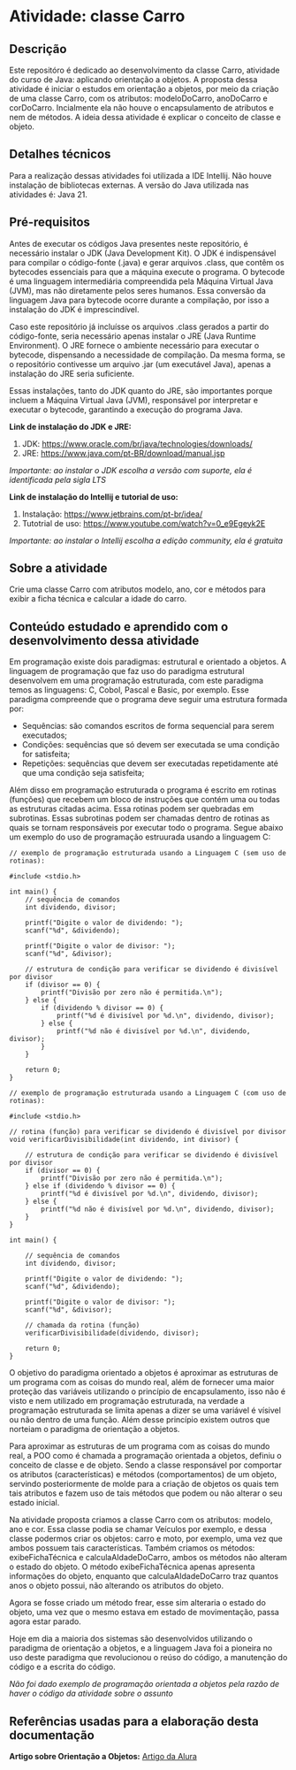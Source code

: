 # Atividade: classe Carro

## Descrição
Este repositóro é dedicado ao desenvolvimento da classe Carro, atividade do curso de Java: aplicando orientação a objetos. A proposta dessa atividade é iniciar o estudos em orientação a objetos,
por meio da criação de uma classe Carro, com os atributos: modeloDoCarro, anoDoCarro e corDoCarro. Incialmente ela não houve o encapsulamento de atributos e nem de métodos. A ideia dessa atividade é 
explicar o conceito de classe e objeto.

## Detalhes técnicos
Para a realização dessas atividades foi utilizada a IDE Intellij. Não houve instalação de bibliotecas externas. A versão do Java utilizada nas atividades é: Java 21. 

## Pré-requisitos
Antes de executar os códigos Java presentes neste repositório, é necessário instalar o JDK (Java Development Kit).
O JDK é indispensável para compilar o código-fonte (.java) e gerar arquivos .class, que contêm os bytecodes essenciais para que a máquina execute o programa. O bytecode é uma linguagem intermediária compreendida pela Máquina Virtual Java (JVM), mas não diretamente pelos seres humanos. Essa conversão da linguagem Java para bytecode ocorre durante a compilação, por isso a instalação do JDK é imprescindível.

Caso este repositório já incluísse os arquivos .class gerados a partir do código-fonte, seria necessário apenas instalar o JRE (Java Runtime Environment). O JRE fornece o ambiente necessário para executar o bytecode, dispensando a necessidade de compilação. Da mesma forma, se o repositório contivesse um arquivo .jar (um executável Java), apenas a instalação do JRE seria suficiente.

Essas instalações, tanto do JDK quanto do JRE, são importantes porque incluem a Máquina Virtual Java (JVM), responsável por interpretar e executar o bytecode, garantindo a execução do programa Java.

**Link de instalação do JDK e JRE:**
1. JDK: https://www.oracle.com/br/java/technologies/downloads/
2. JRE: https://www.java.com/pt-BR/download/manual.jsp
   
*Importante: ao instalar o JDK escolha a versão com suporte, ela é identificada pela sigla LTS*

**Link de instalação do Intellij e tutorial de uso:**
1. Instalação: https://www.jetbrains.com/pt-br/idea/
2. Tutotrial de uso: https://www.youtube.com/watch?v=0_e9Egeyk2E

*Importante: ao instalar o Intellij escolha a edição community, ela é gratuita*

## Sobre a atividade
Crie uma classe Carro com atributos modelo, ano, cor e métodos para exibir a ficha técnica e calcular a idade do carro.

## Conteúdo estudado e aprendido com o desenvolvimento dessa atividade
Em programação existe dois paradigmas: estrutural e orientado a objetos. A linguagem de programação que faz uso do paradigma estrutural desenvolvem em uma programação estruturada, com este paradigma temos as linguagens: C, Cobol, Pascal e Basic, por exemplo. Esse paradigma compreende que o programa deve seguir uma estrutura formada por:


 - Sequências: são comandos escritos de forma sequencial para serem executados;
 - Condições: sequências que só devem ser executada se uma condição for satisfeita;
 - Repetições: sequências que devem ser executadas repetidamente até que uma condição seja satisfeita;


Além disso em programação estruturada o programa é escrito em rotinas (funções) que recebem um bloco de instruções que contém uma ou todas as estruturas citadas acima. Essa rotinas podem ser quebradas em subrotinas. Essas subrotinas podem ser chamadas dentro de rotinas as quais se tornam responsáveis por executar todo o programa. Segue abaixo um exemplo do uso de programação estruurada usando a linguagem C:
```
// exemplo de programação estruturada usando a Linguagem C (sem uso de rotinas):

#include <stdio.h>

int main() {
    // sequência de comandos
    int dividendo, divisor;

    printf("Digite o valor de dividendo: ");
    scanf("%d", &dividendo);

    printf("Digite o valor de divisor: ");
    scanf("%d", &divisor);
    
    // estrutura de condição para verificar se dividendo é divisível por divisor
    if (divisor == 0) {
        printf("Divisão por zero não é permitida.\n");
    } else {
        if (dividendo % divisor == 0) {
            printf("%d é divisível por %d.\n", dividendo, divisor);
        } else {
            printf("%d não é divisível por %d.\n", dividendo, divisor);
        }
    }

    return 0;
}
```
```
// exemplo de programação estruturada usando a Linguagem C (com uso de rotinas):

#include <stdio.h>

// rotina (função) para verificar se dividendo é divisível por divisor
void verificarDivisibilidade(int dividendo, int divisor) {
    
    // estrutura de condição para verificar se dividendo é divisível por divisor
    if (divisor == 0) {
        printf("Divisão por zero não é permitida.\n");
    } else if (dividendo % divisor == 0) {
        printf("%d é divisível por %d.\n", dividendo, divisor);
    } else {
        printf("%d não é divisível por %d.\n", dividendo, divisor);
    }
}

int main() {

    // sequência de comandos
    int dividendo, divisor;

    printf("Digite o valor de dividendo: ");
    scanf("%d", &dividendo);

    printf("Digite o valor de divisor: ");
    scanf("%d", &divisor);

    // chamada da rotina (função)
    verificarDivisibilidade(dividendo, divisor);

    return 0;
}

```
O objetivo do paradigma orientado a objetos é aproximar as estruturas de um programa com as coisas do mundo real, além de fornecer uma maior proteção das variáveis utilizando o princípio de encapsulamento, isso não é visto e nem utilizado em programação estruturada, na verdade a programação estruturada se limita apenas a dizer se uma variável é vísivel ou não dentro de uma função. Além desse princípio existem outros que norteiam o paradigma de orientação a objetos. 

Para aproximar as estruturas de um programa com as coisas do mundo real, a POO como é chamada a programação orientada a objetos, definiu o conceito de classe e de objeto. Sendo a classe responsável por comportar os atributos (características) e métodos (comportamentos) de um objeto, servindo posteriormente de molde para a criação de objetos os quais tem tais atributos e fazem uso de tais métodos que podem ou não alterar o seu estado inicial.

Na atividade proposta criamos a classe Carro com os atributos: modelo, ano e cor. Essa classe podia se chamar Veículos por exemplo, e dessa classe podermos criar os objetos: carro e moto, por exemplo, uma vez que ambos possuem tais características. Também criamos os métodos: exibeFichaTécnica e calculaAIdadeDoCarro, ambos os métodos não alteram o estado do objeto. O método exibeFichaTécnica apenas apresenta informações do objeto, enquanto que calculaAIdadeDoCarro traz quantos anos o objeto possui, não alterando os atributos do objeto.

Agora se fosse criado um método frear, esse sim alteraria o estado do objeto, uma vez que o mesmo estava em estado de movimentação, passa agora estar parado.

Hoje em dia a maioria dos sistemas são desenvolvidos utilizando o paradigma de orientação a objetos, e a linguagem Java foi a pioneira no uso deste paradigma que revolucionou o reúso do código, a manutenção do código e a escrita do código. 

*Não foi dado exemplo de programação orientada a objetos pela razão de haver o código da atividade sobre o assunto*

## Referências usadas para a elaboração desta documentação
**Artigo sobre Orientação a Objetos:** [Artigo da Alura](https://www.alura.com.br/artigos/poo-programacao-orientada-a-objetos?srsltid=AfmBOoqZjVNt8nPtFAt0LFlfnhWQHJYHp9cwkibk2cTSP_QMhWmORV5I)
